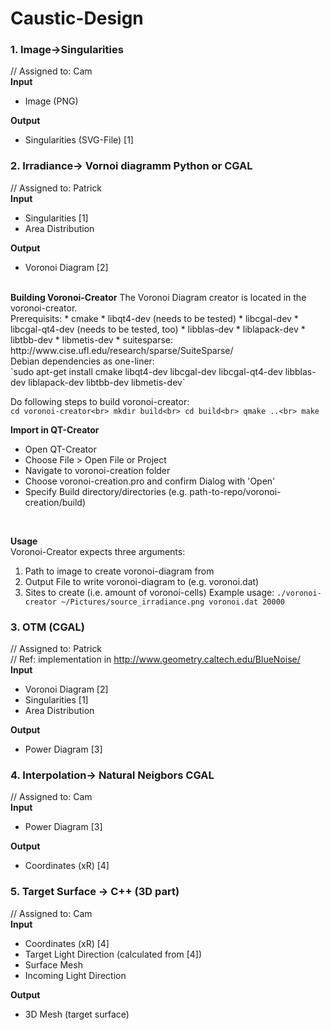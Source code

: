 # Caustic-Design

### 1. Image->Singularities 
// Assigned to: Cam<br>
<b>Input</b>
 *  Image (PNG)

<b>Output</b>
 *  Singularities (SVG-File) [1]

### 2. Irradiance-> Vornoi diagramm Python or CGAL 
// Assigned to: Patrick<br>
<b>Input</b>
 *  Singularities [1]
 *  Area Distribution

<b>Output</b>
 *  Voronoi Diagram [2]<br>
<br>
<b>Building Voronoi-Creator</b>
The Voronoi Diagram creator is located in the voronoi-creator.<br>
Prerequisits:
 *  cmake
 *  libqt4-dev (needs to be tested)
 *  libcgal-dev
 *  libcgal-qt4-dev (needs to be tested, too)
 *  libblas-dev
 *  liblapack-dev
 *  libtbb-dev
 *  libmetis-dev
 *  suitesparse: http://www.cise.ufl.edu/research/sparse/SuiteSparse/
<br>
Debian dependencies as one-liner:<br>
`sudo apt-get install cmake libqt4-dev libcgal-dev libcgal-qt4-dev libblas-dev liblapack-dev libtbb-dev libmetis-dev`


Do following steps to build voronoi-creator:<br>
`cd voronoi-creator<br>
mkdir build<br>
cd build<br>
qmake ..<br>
make`<br>

<b>Import in QT-Creator</b>
 *  Open QT-Creator
 *  Choose File > Open File or Project 
 *  Navigate to voronoi-creation folder
 *  Choose voronoi-creation.pro and confirm Dialog with 'Open'
 *  Specify Build directory/directories (e.g. path-to-repo/voronoi-creation/build)
<br>

<b>Usage</b><br>
Voronoi-Creator expects three arguments:
 1.  Path to image to create voronoi-diagram from
 2.  Output File to write voronoi-diagram to (e.g. voronoi.dat)
 3.  Sites to create (i.e. amount of voronoi-cells)
Example usage:
`./voronoi-creator ~/Pictures/source_irradiance.png voronoi.dat 20000`


### 3. OTM (CGAL)
// Assigned to: Patrick<br>
// Ref: implementation in http://www.geometry.caltech.edu/BlueNoise/<br>
<b>Input</b>
 *  Voronoi Diagram [2]
 *  Singularities [1]
 *  Area Distribution

<b>Output</b>
 *  Power Diagram [3]

### 4. Interpolation-> Natural Neigbors CGAL 
// Assigned to: Cam<br>
<b>Input</b>
 *  Power Diagram [3]

<b>Output</b>
 *  Coordinates (xR) [4]

### 5. Target Surface -> C++ (3D part) 
// Assigned to: Cam<br>
<b>Input</b>
 *  Coordinates (xR) [4]
 *  Target Light Direction (calculated from [4])
 *  Surface Mesh
 *  Incoming Light Direction

<b>Output</b>
 *  3D Mesh (target surface)

